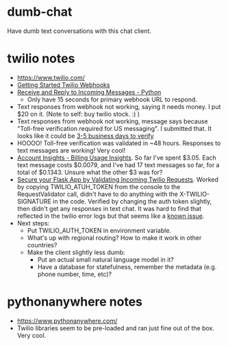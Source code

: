# dumb-chat
Have dumb text conversations with this chat client.

# twilio notes

* <https://www.twilio.com/>
* [Getting Started Twilio Webhooks](https://www.twilio.com/docs/usage/webhooks/getting-started-twilio-webhooks)
* [Receive and Reply to Incoming Messages - Python](https://www.twilio.com/docs/messaging/tutorials/how-to-receive-and-reply/python)
  * Only have 15 seconds for primary webhook URL to respond.
* Text responses from webhook not working, saying it needs money. I put $20 on it. (Note to self: buy twilio stock. :) )
* Text responses from webhook not working, message says because "Toll-free verification required for US messaging". I submitted that. It looks like it could be [3-5 business days to verify](https://help.twilio.com/articles/5377174717595-Toll-Free-Message-Verification-for-US-Canada#h_01GTCNPTVZFNCK8FFNYRDD2TZR)
* HOOOO! Toll-free verification was validated in ~48 hours. Responses to text messages are working! Very cool!
* [Account Insights - Billing Usage Insights](https://console.twilio.com/us1/monitor/insights/billing). So far I've spent $3.05. Each text message costs $0.0079, and I've had 17 text messages so far, for a total of $0.1343. Unsure what the other $3 was for?
* [Secure your Flask App by Validating Incoming Twilio Requests](https://www.twilio.com/docs/usage/tutorials/how-to-secure-your-flask-app-by-validating-incoming-twilio-requests). Worked by copying TWILIO_ATUH_TOKEN from the console to the RequestValidator call, didn't have to do anything with the X-TWILIO-SIGNATURE in the code. Verified by changing the auth token slightly, then didn't get any responses in text chat. It was hard to find that reflected in the twilio error logs but that seems like a [known issue](https://help.twilio.com/articles/21923437804315-Upcoming-Improvements-on-Programmable-Messaging-Error-Visibility).
* Next steps:
  * Put TWILIO_AUTH_TOKEN in environment variable.
  * What's up with regional routing? How to make it work in other countries?
  * Make the client slightly less dumb:
    * Put an actual small natural language model in it?
    * Have a database for statefulness, remember the metadata (e.g. phone number, time, etc)?

# pythonanywhere notes

* <https://www.pythonanywhere.com/>
* Twilio libraries seem to be pre-loaded and ran just fine out of the box. Very cool.
